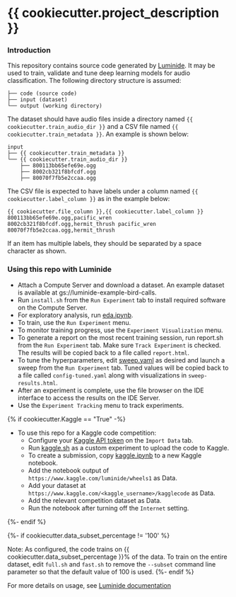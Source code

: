 # {{ cookiecutter.project_description }}

### Introduction
This repository contains source code generated by [Luminide](https://luminide.com). It may be used to train, validate and tune deep learning models for audio classification. The following directory structure is assumed:
```
├── code (source code)
├── input (dataset)
└── output (working directory)
```

The dataset should have audio files inside a directory named `{{ cookiecutter.train_audio_dir }}` and a CSV file named `{{ cookiecutter.train_metadata }}`. An example is shown below:

```
input
├── {{ cookiecutter.train_metadata }}
└── {{ cookiecutter.train_audio_dir }}
    ├── 800113bb65efe69e.ogg
    ├── 8002cb321f8bfcdf.ogg
    ├── 80070f7fb5e2ccaa.ogg
```

The CSV file is expected to have labels under a column named `{{ cookiecutter.label_column }}` as in the example below:

```
{{ cookiecutter.file_column }},{{ cookiecutter.label_column }}
800113bb65efe69e.ogg,pacific_wren
8002cb321f8bfcdf.ogg,hermit_thrush pacific_wren
80070f7fb5e2ccaa.ogg,hermit_thrush
```
If an item has multiple labels, they should be separated by a space character as shown.

### Using this repo with Luminide
- Attach a Compute Server and download a dataset. An example dataset is available at gs://luminide-example-bird-calls.
- Run `install.sh` from the `Run Experiment` tab to install required software on the Compute Server.
- For exploratory analysis, run [eda.ipynb](eda.ipynb).
- To train, use the `Run Experiment` menu.
- To monitor training progress, use the `Experiment Visualization` menu.
- To generate a report on the most recent training session, run report.sh from the `Run Experiment` tab. Make sure `Track Experiment` is checked. The results will be copied back to a file called `report.html`.
- To tune the hyperparameters, edit [sweep.yaml](sweep.yaml) as desired and launch a sweep from the `Run Experiment` tab. Tuned values will be copied back to a file called `config-tuned.yaml` along with visualizations in `sweep-results.html`.
- After an experiment is complete, use the file browser on the IDE interface to access the results on the IDE Server.
- Use the `Experiment Tracking` menu to track experiments.

{% if cookiecutter.Kaggle == "True" -%}
- To use this repo for a Kaggle code competition:
    - Configure your [Kaggle API token](https://github.com/Kaggle/kaggle-api) on the `Import Data` tab.
    - Run [kaggle.sh](kaggle.sh) as a custom experiment to upload the code to Kaggle.
    - To create a submission, copy [kaggle.ipynb](kaggle.ipynb) to a new Kaggle notebook.
    - Add the notebook output of `https://www.kaggle.com/luminide/wheels1` as Data.
    - Add your dataset at `https://www.kaggle.com/<kaggle_username>/kagglecode` as Data.
    - Add the relevant competition dataset as Data.
    - Run the notebook after turning off the `Internet` setting.

{%- endif %}

{%- if cookiecutter.data_subset_percentage != '100' %}

Note: As configured, the code trains on {{ cookiecutter.data_subset_percentage }}% of the data. To train on the entire dataset, edit `full.sh` and `fast.sh` to remove the `--subset` command line parameter so that the default value of 100 is used.
{%- endif %}


For more details on usage, see [Luminide documentation](https://luminide.readthedocs.io)
